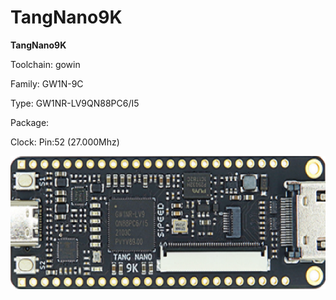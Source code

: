 # TangNano9K
**TangNano9K**

Toolchain: gowin

Family: GW1N-9C

Type: GW1NR-LV9QN88PC6/I5

Package: 

Clock: Pin:52 (27.000Mhz)

![board.png](board.png)

